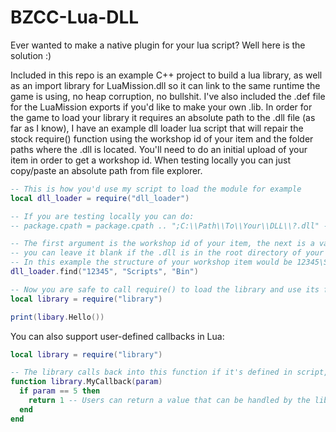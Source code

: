 # BZCC-Lua-DLL

Ever wanted to make a native plugin for your lua script? Well here is the solution :)

Included in this repo is an example C++ project to build a lua library, as well as an import library for LuaMission.dll so it can link to the same runtime the game is using, no heap corruption, no bullshit. I've also included the .def file for the LuaMission exports if you'd like to make your own .lib. In order for the game to load your library it requires an absolute path to the .dll file (as far as I know), I have an example dll loader lua script that will repair the stock require() function using the workshop id of your item and the folder paths where the .dll is located. You'll need to do an initial upload of your item in order to get a workshop id. When testing locally you can just copy/paste an absolute path from file explorer.

```lua
-- This is how you'd use my script to load the module for example
local dll_loader = require("dll_loader")

-- If you are testing locally you can do:
-- package.cpath = package.cpath .. ";C:\\Path\\To\\Your\\DLL\\?.dll" -- note the last directory is "?.dll" to instruct lua to search for dll modules 

-- The first argument is the workshop id of your item, the next is a vararg for the folder paths to your .dll,
-- you can leave it blank if the .dll is in the root directory of your workshop item.
-- In this example the structure of your workshop item would be 12345\Scripts\Bin\library.dll
dll_loader.find("12345", "Scripts", "Bin")

-- Now you are safe to call require() to load the library and use its functions
local library = require("library")

print(libary.Hello())
```

You can also support user-defined callbacks in Lua:
```lua
local library = require("library")

-- The library calls back into this function if it's defined in script, and can pass values back into lua
function library.MyCallback(param)
  if param == 5 then
    return 1 -- Users can return a value that can be handled by the library
  end
end
```

